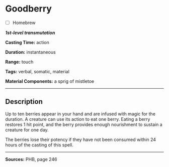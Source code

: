 # Goodberry

- [ ] Homebrew

***1st-level transmutation***

**Casting Time:** action

**Duration:** instantaneous

**Range:** touch

**Tags:** verbal, somatic, material

**Material Components:** a sprig of mistletoe

---

## Description
Up to ten berries appear in your hand and are infused with magic for the duration.
A creature can use its action to eat one berry.
Eating a berry restores 1 hit point, and the berry provides enough nourishment to sustain a creature for one day.

The berries lose their potency if they have not been consumed within 24 hours of the casting of this spell.

---

**Sources:** PHB, page 246
